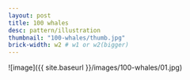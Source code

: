 ```yaml
---
layout: post
title: 100 whales
desc: pattern/illustration
thumbnail: "100-whales/thumb.jpg"
brick-width: w2 # w1 or w2(bigger)
---
```


![image]({{ site.baseurl }}/images/100-whales/01.jpg)
